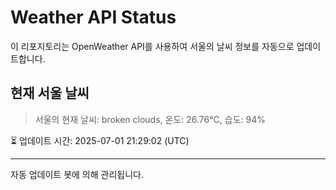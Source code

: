 
# Weather API Status

이 리포지토리는 OpenWeather API를 사용하여 서울의 날씨 정보를 자동으로 업데이트합니다.

## 현재 서울 날씨
> 서울의 현재 날씨: broken clouds, 온도: 26.76°C, 습도: 94%

⏳ 업데이트 시간: 2025-07-01 21:29:02 (UTC)

---
자동 업데이트 봇에 의해 관리됩니다.
